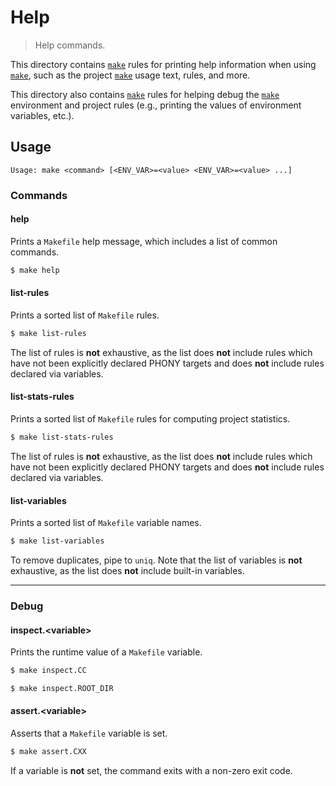 <!--

@license Apache-2.0

Copyright (c) 2018 The Stdlib Authors.

Licensed under the Apache License, Version 2.0 (the "License");
you may not use this file except in compliance with the License.
You may obtain a copy of the License at

   http://www.apache.org/licenses/LICENSE-2.0

Unless required by applicable law or agreed to in writing, software
distributed under the License is distributed on an "AS IS" BASIS,
WITHOUT WARRANTIES OR CONDITIONS OF ANY KIND, either express or implied.
See the License for the specific language governing permissions and
limitations under the License.

-->

# Help

> Help commands.

<!-- Section to include introductory text. Make sure to keep an empty line after the intro `section` element and another before the `/section` close. -->

<section class="intro">

This directory contains [`make`][make] rules for printing help information when using [`make`][make], such as the project [`make`][make] usage text, rules, and more.

This directory also contains [`make`][make] rules for helping debug the [`make`][make] environment and project rules (e.g., printing the values of environment variables, etc.).

</section>

<!-- /.intro -->

<!-- Usage documentation. -->

<section class="usage">

## Usage

```text
Usage: make <command> [<ENV_VAR>=<value> <ENV_VAR>=<value> ...]
```

### Commands

#### help

Prints a `Makefile` help message, which includes a list of common commands.

```bash
$ make help
```

#### list-rules

Prints a sorted list of `Makefile` rules.

```bash
$ make list-rules
```

The list of rules is **not** exhaustive, as the list does **not** include rules which have not been explicitly declared PHONY targets and does **not** include rules declared via variables.

#### list-stats-rules

Prints a sorted list of `Makefile` rules for computing project statistics.

```bash
$ make list-stats-rules
```

The list of rules is **not** exhaustive, as the list does **not** include rules which have not been explicitly declared PHONY targets and does **not** include rules declared via variables.

#### list-variables

Prints a sorted list of `Makefile` variable names.

```bash
$ make list-variables
```

To remove duplicates, pipe to `uniq`. Note that the list of variables is **not** exhaustive, as the list does **not** include built-in variables.

* * *

### Debug

#### inspect.&lt;variable&gt;

Prints the runtime value of a `Makefile` variable.

```bash
$ make inspect.CC
```

```bash
$ make inspect.ROOT_DIR
```

#### assert.&lt;variable&gt;

Asserts that a `Makefile` variable is set.

```bash
$ make assert.CXX
```

If a variable is **not** set, the command exits with a non-zero exit code.

</section>

<!-- /.usage -->

<!-- Section to include notes. Make sure to keep an empty line after the `section` element and another before the `/section` close. -->

<section class="notes">

</section>

<!-- /.notes -->

<!-- Section for all links. Make sure to keep an empty line after the `section` element and another before the `/section` close. -->

<section class="links">

[make]: https://www.gnu.org/software/make/

</section>

<!-- /.links -->
